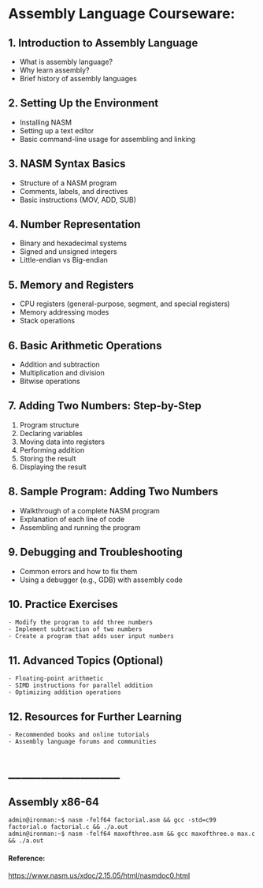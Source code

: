 # Assembly Language Courseware: 

## 1. Introduction to Assembly Language
   - What is assembly language?
   - Why learn assembly?
   - Brief history of assembly languages

## 2. Setting Up the Environment
   - Installing NASM
   - Setting up a text editor
   - Basic command-line usage for assembling and linking

## 3. NASM Syntax Basics
   - Structure of a NASM program
   - Comments, labels, and directives
   - Basic instructions (MOV, ADD, SUB)

## 4. Number Representation
   - Binary and hexadecimal systems
   - Signed and unsigned integers
   - Little-endian vs Big-endian

## 5. Memory and Registers
   - CPU registers (general-purpose, segment, and special registers)
   - Memory addressing modes
   - Stack operations

## 6. Basic Arithmetic Operations
   - Addition and subtraction
   - Multiplication and division
   - Bitwise operations

## 7. Adding Two Numbers: Step-by-Step
   1. Program structure
   2. Declaring variables
   3. Moving data into registers
   4. Performing addition
   5. Storing the result
   6. Displaying the result

## 8. Sample Program: Adding Two Numbers
   - Walkthrough of a complete NASM program
   - Explanation of each line of code
   - Assembling and running the program

## 9. Debugging and Troubleshooting
   - Common errors and how to fix them
   - Using a debugger (e.g., GDB) with assembly code

## 10. Practice Exercises
    - Modify the program to add three numbers
    - Implement subtraction of two numbers
    - Create a program that adds user input numbers

## 11. Advanced Topics (Optional)
    - Floating-point arithmetic
    - SIMD instructions for parallel addition
    - Optimizing addition operations

## 12. Resources for Further Learning
    - Recommended books and online tutorials
    - Assembly language forums and communities

# _________________    
## Assembly x86-64

```
admin@ironman:~$ nasm -felf64 factorial.asm && gcc -std=c99 factorial.o factorial.c && ./a.out
admin@ironman:~$ nasm -felf64 maxofthree.asm && gcc maxofthree.o max.c && ./a.out
```


#### Reference:
https://www.nasm.us/xdoc/2.15.05/html/nasmdoc0.html
